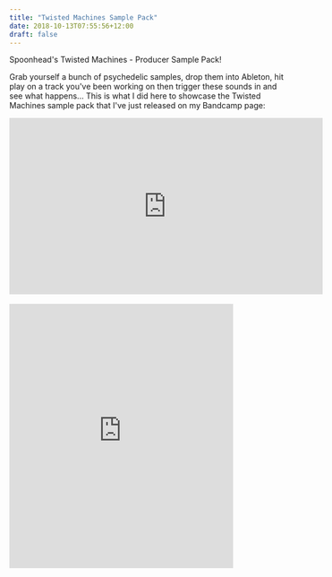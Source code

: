 ```yaml
---
title: "Twisted Machines Sample Pack"
date: 2018-10-13T07:55:56+12:00
draft: false
---
```


Spoonhead's Twisted Machines - Producer Sample Pack!

Grab yourself a bunch of psychedelic samples, drop them into Ableton, hit play on a track you've been working on then trigger these sounds in and see what happens... This is what I did here to showcase the Twisted Machines sample pack that I've just released on my Bandcamp page: 
<div>
    <iframe src="https://www.facebook.com/plugins/video.php?href=https%3A%2F%2Fwww.facebook.com%2Fspoonhead.music%2Fvideos%2F1856289367728559%2F&show_text=0&width=560" width="560" height="315" style="border:none;overflow:hidden" scrolling="no" frameborder="0" allowTransparency="true" allowFullScreen="true"></iframe>
</div>

<br>
<div>
    <iframe style="border: 0; width: 400px; height: 472px;" src="https://bandcamp.com/EmbeddedPlayer/album=664083111/size=large/bgcol=ffffff/linkcol=0687f5/artwork=small/transparent=true/" seamless><a href="http://spoonhead.bandcamp.com/album/twisted-machines-sample-pack">Twisted Machines (Sample Pack) by Spoonhead</a></iframe>
</div>